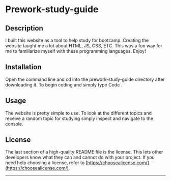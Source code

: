 # Prework-study-guide

## Description

I built this website as a tool to help study for bootcamp. Creating the website taught me a lot about HTML, JS, CSS, ETC. This was a fun way for me to familiarize myself with these programming languages. Enjoy!


## Installation

Open the command line and cd into the prework-study-guide directory after downloading it. To begin coding and simply type Code .

## Usage

The website is pretty simple to use. To look at the different topics and receive a random topic for studying simply inspect and navigate to the console.



## License

The last section of a high-quality README file is the license. This lets other developers know what they can and cannot do with your project. If you need help choosing a license, refer to [https://choosealicense.com/](https://choosealicense.com/).

---


